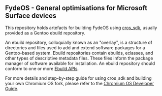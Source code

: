 ## FydeOS - General optimisations for Microsoft Surface devices

This repository holds artefacts for building FydeOS using [cros_sdk](https://chromium.googlesource.com/chromiumos/docs/+/master/developer_guide.md#Building-Chromium-OS), usually provided as a Gentoo ebuild repository.

An ebuild repository, colloquially known as an "overlay", is a structure of directories and files used to add and extend software packages for a Gentoo-based system. Ebuild repositories contain ebuilds, eclasses, and other types of descriptive metadata files. These files inform the package manager of software available for installation. An ebuild repository should conform to one or more [Ebuild APIs](https://wiki.gentoo.org/wiki/EAPI).

For more details and step-by-step guide for using cros_sdk and building your own Chromium OS fork, please refer to the [Chromium OS Developer Guide](https://chromium.googlesource.com/chromiumos/docs/+/master/developer_guide.md).
